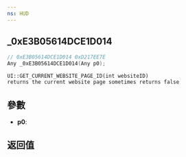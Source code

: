 ```yaml
---
ns: HUD
---
```

## _0xE3B05614DCE1D014

```c
// 0xE3B05614DCE1D014 0xD217EE7E
Any _0xE3B05614DCE1D014(Any p0);
```

```
UI::GET_CURRENT_WEBSITE_PAGE_ID(int websiteID)  
returns the current website page sometimes returns false  
```

## 參數
* **p0**: 

## 返回值

